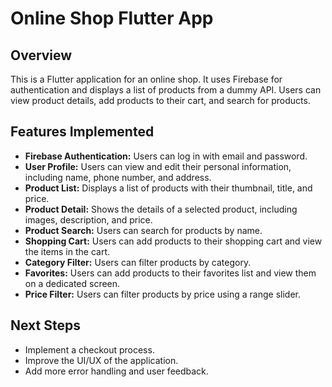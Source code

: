 # Online Shop Flutter App

## Overview

This is a Flutter application for an online shop. It uses Firebase for authentication and displays a list of products from a dummy API. Users can view product details, add products to their cart, and search for products.

## Features Implemented

* **Firebase Authentication:** Users can log in with email and password.
* **User Profile:** Users can view and edit their personal information, including name, phone number, and address.
* **Product List:** Displays a list of products with their thumbnail, title, and price.
* **Product Detail:** Shows the details of a selected product, including images, description, and price.
* **Product Search:** Users can search for products by name.
* **Shopping Cart:** Users can add products to their shopping cart and view the items in the cart.
* **Category Filter:** Users can filter products by category.
* **Favorites:** Users can add products to their favorites list and view them on a dedicated screen.
* **Price Filter:** Users can filter products by price using a range slider.

## Next Steps

* Implement a checkout process.
* Improve the UI/UX of the application.
* Add more error handling and user feedback.

